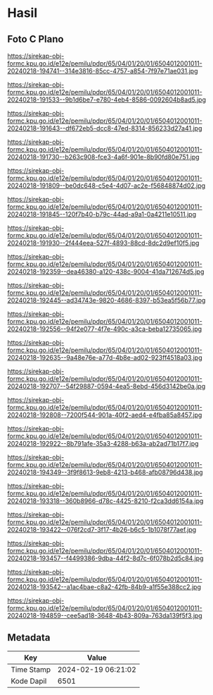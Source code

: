 # Hasil

## Foto C Plano

https://sirekap-obj-formc.kpu.go.id/e12e/pemilu/pdpr/65/04/01/20/01/6504012001011-20240218-194741--314e3816-85cc-4757-a854-7f97e71ae031.jpg

https://sirekap-obj-formc.kpu.go.id/e12e/pemilu/pdpr/65/04/01/20/01/6504012001011-20240218-191533--9b1d6be7-e780-4eb4-8586-0092604b8ad5.jpg

https://sirekap-obj-formc.kpu.go.id/e12e/pemilu/pdpr/65/04/01/20/01/6504012001011-20240218-191643--df672eb5-dcc8-47ed-8314-856233d27a41.jpg

https://sirekap-obj-formc.kpu.go.id/e12e/pemilu/pdpr/65/04/01/20/01/6504012001011-20240218-191730--b263c908-fce3-4a6f-901e-8b90fd80e751.jpg

https://sirekap-obj-formc.kpu.go.id/e12e/pemilu/pdpr/65/04/01/20/01/6504012001011-20240218-191809--be0dc648-c5e4-4d07-ac2e-f56848874d02.jpg

https://sirekap-obj-formc.kpu.go.id/e12e/pemilu/pdpr/65/04/01/20/01/6504012001011-20240218-191845--120f7b40-b79c-44ad-a9a1-0a4211e10511.jpg

https://sirekap-obj-formc.kpu.go.id/e12e/pemilu/pdpr/65/04/01/20/01/6504012001011-20240218-191930--2f444eea-527f-4893-88cd-8dc2d9ef10f5.jpg

https://sirekap-obj-formc.kpu.go.id/e12e/pemilu/pdpr/65/04/01/20/01/6504012001011-20240218-192359--dea46380-a120-438c-9004-41da712674d5.jpg

https://sirekap-obj-formc.kpu.go.id/e12e/pemilu/pdpr/65/04/01/20/01/6504012001011-20240218-192445--ad34743e-9820-4686-8397-b53ea5f56b77.jpg

https://sirekap-obj-formc.kpu.go.id/e12e/pemilu/pdpr/65/04/01/20/01/6504012001011-20240218-192556--94f2e077-4f7e-490c-a3ca-beba12735065.jpg

https://sirekap-obj-formc.kpu.go.id/e12e/pemilu/pdpr/65/04/01/20/01/6504012001011-20240218-192635--9a48e76e-a77d-4b8e-ad02-923ff4518a03.jpg

https://sirekap-obj-formc.kpu.go.id/e12e/pemilu/pdpr/65/04/01/20/01/6504012001011-20240218-192707--54f29887-0594-4ea5-8ebd-456d3142be0a.jpg

https://sirekap-obj-formc.kpu.go.id/e12e/pemilu/pdpr/65/04/01/20/01/6504012001011-20240218-192808--7200f544-901a-40f2-aed4-e4fba85a8457.jpg

https://sirekap-obj-formc.kpu.go.id/e12e/pemilu/pdpr/65/04/01/20/01/6504012001011-20240218-192922--8b791afe-35a3-4288-b63a-ab2ad71b17f7.jpg

https://sirekap-obj-formc.kpu.go.id/e12e/pemilu/pdpr/65/04/01/20/01/6504012001011-20240218-194349--3f9f8613-9eb8-4213-b468-afb08796d438.jpg

https://sirekap-obj-formc.kpu.go.id/e12e/pemilu/pdpr/65/04/01/20/01/6504012001011-20240218-193318--360b8966-d78c-4425-8210-f2ca3dd6154a.jpg

https://sirekap-obj-formc.kpu.go.id/e12e/pemilu/pdpr/65/04/01/20/01/6504012001011-20240218-193422--076f2cd7-3f17-4b26-b6c5-1b1078f77aef.jpg

https://sirekap-obj-formc.kpu.go.id/e12e/pemilu/pdpr/65/04/01/20/01/6504012001011-20240218-193457--f4499386-9dba-44f2-8d7c-6f078b2d5c84.jpg

https://sirekap-obj-formc.kpu.go.id/e12e/pemilu/pdpr/65/04/01/20/01/6504012001011-20240218-193542--a1ac4bae-c8a2-42fb-84b9-a1f55e388cc2.jpg

https://sirekap-obj-formc.kpu.go.id/e12e/pemilu/pdpr/65/04/01/20/01/6504012001011-20240218-194859--cee5ad18-3648-4b43-809a-763da139f5f3.jpg


## Metadata

| Key        | Value               |
| ---------- | ------------------- |
| Time Stamp | 2024-02-19 06:21:02 |
| Kode Dapil | 6501                |



